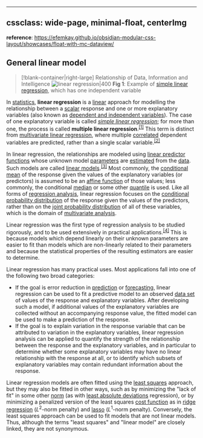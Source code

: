 

---
cssclass: wide-page, minimal-float, centerImg
---

**reference**: https://efemkay.github.io/obsidian-modular-css-layout/showcases/float-with-mc-dataview/

## General linear model

> [!blank-container|right-large] Relationship of Data, Information and Intelligence
> ![linear regression|400](https://data-science-blog.com/wp-content/uploads/2022/05/linear-regression-error-term.png)
> **Fig 1**: Example of [simple linear regression](https://en.wikipedia.org/wiki/Simple_linear_regression "Simple linear regression"), which has one independent variable


In [statistics](https://en.wikipedia.org/wiki/Statistics "Statistics"), **linear regression** is a [linear](https://en.wikipedia.org/wiki/Linearity "Linearity") approach for modelling the relationship between a [scalar](https://en.wikipedia.org/wiki/Scalar_(mathematics) "Scalar (mathematics)") response and one or more explanatory variables (also known as [dependent and independent variables](https://en.wikipedia.org/wiki/Dependent_and_independent_variables "Dependent and independent variables")). The case of one explanatory variable is called _[simple linear regression](https://en.wikipedia.org/wiki/Simple_linear_regression "Simple linear regression")_; for more than one, the process is called **multiple linear regression**.<sup id="cite_ref-Freedman09_1-0"><a href="https://en.wikipedia.org/wiki/Linear_regression#cite_note-Freedman09-1">[1]</a></sup> This term is distinct from [multivariate linear regression](https://en.wikipedia.org/wiki/Multivariate_linear_regression "Multivariate linear regression"), where multiple [correlated](https://en.wikipedia.org/wiki/Correlation_and_dependence "Correlation and dependence") dependent variables are predicted, rather than a single scalar variable.<sup id="cite_ref-2"><a href="https://en.wikipedia.org/wiki/Linear_regression#cite_note-2">[2]</a></sup>

In linear regression, the relationships are modeled using [linear predictor functions](https://en.wikipedia.org/wiki/Linear_predictor_function "Linear predictor function") whose unknown model [parameters](https://en.wikipedia.org/wiki/Parameters "Parameters") are [estimated](https://en.wikipedia.org/wiki/Estimation_theory "Estimation theory") from the [data](https://en.wikipedia.org/wiki/Data "Data"). Such models are called [linear models](https://en.wikipedia.org/wiki/Linear_model "Linear model").<sup id="cite_ref-3"><a href="https://en.wikipedia.org/wiki/Linear_regression#cite_note-3">[3]</a></sup> Most commonly, the [conditional mean](https://en.wikipedia.org/wiki/Conditional_expectation "Conditional expectation") of the response given the values of the explanatory variables (or predictors) is assumed to be an [affine function](https://en.wikipedia.org/wiki/Affine_transformation "Affine transformation") of those values; less commonly, the conditional [median](https://en.wikipedia.org/wiki/Median "Median") or some other [quantile](https://en.wikipedia.org/wiki/Quantile "Quantile") is used. Like all forms of [regression analysis](https://en.wikipedia.org/wiki/Regression_analysis "Regression analysis"), linear regression focuses on the [conditional probability distribution](https://en.wikipedia.org/wiki/Conditional_probability_distribution "Conditional probability distribution") of the response given the values of the predictors, rather than on the [joint probability distribution](https://en.wikipedia.org/wiki/Joint_probability_distribution "Joint probability distribution") of all of these variables, which is the domain of [multivariate analysis](https://en.wikipedia.org/wiki/Multivariate_analysis "Multivariate analysis").

Linear regression was the first type of regression analysis to be studied rigorously, and to be used extensively in practical applications.<sup id="cite_ref-4"><a href="https://en.wikipedia.org/wiki/Linear_regression#cite_note-4">[4]</a></sup> This is because models which depend linearly on their unknown parameters are easier to fit than models which are non-linearly related to their parameters and because the statistical properties of the resulting estimators are easier to determine.

Linear regression has many practical uses. Most applications fall into one of the following two broad categories:

-   If the goal is error reduction in [prediction](https://en.wikipedia.org/wiki/Prediction "Prediction") or [forecasting](https://en.wikipedia.org/wiki/Forecasting "Forecasting"), linear regression can be used to fit a predictive model to an observed [data set](https://en.wikipedia.org/wiki/Data_set "Data set") of values of the response and explanatory variables. After developing such a model, if additional values of the explanatory variables are collected without an accompanying response value, the fitted model can be used to make a prediction of the response.
-   If the goal is to explain variation in the response variable that can be attributed to variation in the explanatory variables, linear regression analysis can be applied to quantify the strength of the relationship between the response and the explanatory variables, and in particular to determine whether some explanatory variables may have no linear relationship with the response at all, or to identify which subsets of explanatory variables may contain redundant information about the response.

Linear regression models are often fitted using the [least squares](https://en.wikipedia.org/wiki/Least_squares "Least squares") approach, but they may also be fitted in other ways, such as by minimizing the "lack of fit" in some other [norm](https://en.wikipedia.org/wiki/Norm_(mathematics) "Norm (mathematics)") (as with [least absolute deviations](https://en.wikipedia.org/wiki/Least_absolute_deviations "Least absolute deviations") regression), or by minimizing a penalized version of the least squares [cost function](https://en.wikipedia.org/wiki/Loss_function "Loss function") as in [ridge regression](https://en.wikipedia.org/wiki/Ridge_regression "Ridge regression") (_L_<sup>2</sup>\-norm penalty) and [lasso](https://en.wikipedia.org/wiki/Lasso_(statistics) "Lasso (statistics)") (_L_<sup>1</sup>\-norm penalty). Conversely, the least squares approach can be used to fit models that are not linear models. Thus, although the terms "least squares" and "linear model" are closely linked, they are not synonymous.